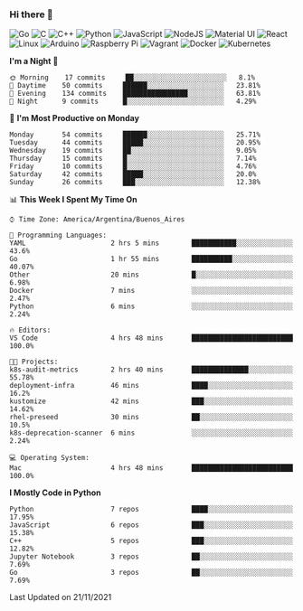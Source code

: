 ### Hi there 👋

![Go](https://img.shields.io/badge/go-%2300ADD8.svg?style=for-the-badge&logo=go&logoColor=white)
![C](https://img.shields.io/badge/c-%2300599C.svg?style=for-the-badge&logo=c&logoColor=white)
![C++](https://img.shields.io/badge/c++-%2300599C.svg?style=for-the-badge&logo=c%2B%2B&logoColor=white)
![Python](https://img.shields.io/badge/python-3670A0?style=for-the-badge&logo=python&logoColor=ffdd54)
![JavaScript](https://img.shields.io/badge/javascript-%23323330.svg?style=for-the-badge&logo=javascript&logoColor=%23F7DF1E)
![NodeJS](https://img.shields.io/badge/node.js-6DA55F?style=for-the-badge&logo=node.js&logoColor=white)
![Material UI](https://img.shields.io/badge/materialui-%230081CB.svg?style=for-the-badge&logo=material-ui&logoColor=white)
![React](https://img.shields.io/badge/react-%2320232a.svg?style=for-the-badge&logo=react&logoColor=%2361DAFB)
![Linux](https://img.shields.io/badge/Linux-FCC624?style=for-the-badge&logo=linux&logoColor=black)
![Arduino](https://img.shields.io/badge/-Arduino-00979D?style=for-the-badge&logo=Arduino&logoColor=white)
![Raspberry Pi](https://img.shields.io/badge/-RaspberryPi-C51A4A?style=for-the-badge&logo=Raspberry-Pi)
![Vagrant](https://img.shields.io/badge/vagrant-%231563FF.svg?style=for-the-badge&logo=vagrant&logoColor=white)
![Docker](https://img.shields.io/badge/docker-%230db7ed.svg?style=for-the-badge&logo=docker&logoColor=white)
![Kubernetes](https://img.shields.io/badge/kubernetes-%23326ce5.svg?style=for-the-badge&logo=kubernetes&logoColor=white)

<!-- ![Jupyter Notebook](https://img.shields.io/badge/jupyter-%23FA0F00.svg?style=for-the-badge&logo=jupyter&logoColor=white) -->
<!-- ![Java](https://img.shields.io/badge/java-%23ED8B00.svg?style=for-the-badge&logo=java&logoColor=white) -->
<!-- ![Git](https://img.shields.io/badge/git-%23F05033.svg?style=for-the-badge&logo=git&logoColor=white) -->

<!--START_SECTION:waka-->
**I'm a Night 🦉** 

```text
🌞 Morning    17 commits     ██░░░░░░░░░░░░░░░░░░░░░░░   8.1% 
🌆 Daytime    50 commits     ██████░░░░░░░░░░░░░░░░░░░   23.81% 
🌃 Evening    134 commits    ████████████████░░░░░░░░░   63.81% 
🌙 Night      9 commits      █░░░░░░░░░░░░░░░░░░░░░░░░   4.29%

```
📅 **I'm Most Productive on Monday** 

```text
Monday       54 commits     ██████░░░░░░░░░░░░░░░░░░░   25.71% 
Tuesday      44 commits     █████░░░░░░░░░░░░░░░░░░░░   20.95% 
Wednesday    19 commits     ██░░░░░░░░░░░░░░░░░░░░░░░   9.05% 
Thursday     15 commits     █░░░░░░░░░░░░░░░░░░░░░░░░   7.14% 
Friday       10 commits     █░░░░░░░░░░░░░░░░░░░░░░░░   4.76% 
Saturday     42 commits     █████░░░░░░░░░░░░░░░░░░░░   20.0% 
Sunday       26 commits     ███░░░░░░░░░░░░░░░░░░░░░░   12.38%

```


📊 **This Week I Spent My Time On** 

```text
⌚︎ Time Zone: America/Argentina/Buenos_Aires

💬 Programming Languages: 
YAML                     2 hrs 5 mins        ███████████░░░░░░░░░░░░░░   43.6% 
Go                       1 hr 55 mins        ██████████░░░░░░░░░░░░░░░   40.07% 
Other                    20 mins             █░░░░░░░░░░░░░░░░░░░░░░░░   6.98% 
Docker                   7 mins              ░░░░░░░░░░░░░░░░░░░░░░░░░   2.47% 
Python                   6 mins              ░░░░░░░░░░░░░░░░░░░░░░░░░   2.24%

🔥 Editors: 
VS Code                  4 hrs 48 mins       █████████████████████████   100.0%

🐱‍💻 Projects: 
k8s-audit-metrics        2 hrs 40 mins       ██████████████░░░░░░░░░░░   55.78% 
deployment-infra         46 mins             ████░░░░░░░░░░░░░░░░░░░░░   16.2% 
kustomize                42 mins             ███░░░░░░░░░░░░░░░░░░░░░░   14.62% 
rhel-preseed             30 mins             ██░░░░░░░░░░░░░░░░░░░░░░░   10.5% 
k8s-deprecation-scanner  6 mins              ░░░░░░░░░░░░░░░░░░░░░░░░░   2.24%

💻 Operating System: 
Mac                      4 hrs 48 mins       █████████████████████████   100.0%

```

**I Mostly Code in Python** 

```text
Python                   7 repos             ████░░░░░░░░░░░░░░░░░░░░░   17.95% 
JavaScript               6 repos             ███░░░░░░░░░░░░░░░░░░░░░░   15.38% 
C++                      5 repos             ███░░░░░░░░░░░░░░░░░░░░░░   12.82% 
Jupyter Notebook         3 repos             ██░░░░░░░░░░░░░░░░░░░░░░░   7.69% 
Go                       3 repos             ██░░░░░░░░░░░░░░░░░░░░░░░   7.69%

```



 Last Updated on 21/11/2021
<!--END_SECTION:waka-->

<!--
**aibarbetta/aibarbetta** is a ✨ _special_ ✨ repository because its `README.md` (this file) appears on your GitHub profile.

Here are some ideas to get you started:

- 🔭 I’m currently working on ...
- 🌱 I’m currently learning ...
- 👯 I’m looking to collaborate on ...
- 🤔 I’m looking for help with ...
- 💬 Ask me about ...
- 📫 How to reach me: ...
- 😄 Pronouns: ...
- ⚡ Fun fact: ...
-->
